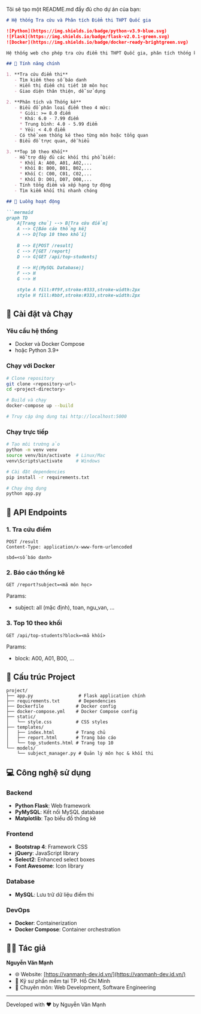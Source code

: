

Tôi sẽ tạo một README.md đầy đủ cho dự án của bạn:

```markdown:README.md
# Hệ thống Tra cứu và Phân tích Điểm thi THPT Quốc gia

![Python](https://img.shields.io/badge/python-v3.9-blue.svg)
![Flask](https://img.shields.io/badge/flask-v2.0.1-green.svg)
![Docker](https://img.shields.io/badge/docker-ready-brightgreen.svg)

Hệ thống web cho phép tra cứu điểm thi THPT Quốc gia, phân tích thống kê và xếp hạng học sinh theo khối thi. Được phát triển bởi [Nguyễn Văn Mạnh](https://vanmanh-dev.id.vn/).

## 🌟 Tính năng chính

1. **Tra cứu điểm thi**
   - Tìm kiếm theo số báo danh
   - Hiển thị điểm chi tiết 10 môn học
   - Giao diện thân thiện, dễ sử dụng

2. **Phân tích và Thống kê**
   - Biểu đồ phân loại điểm theo 4 mức:
     * Giỏi: >= 8.0 điểm
     * Khá: 6.0 - 7.99 điểm
     * Trung bình: 4.0 - 5.99 điểm
     * Yếu: < 4.0 điểm
   - Có thể xem thống kê theo từng môn hoặc tổng quan
   - Biểu đồ trực quan, dễ hiểu

3. **Top 10 theo Khối**
   - Hỗ trợ đầy đủ các khối thi phổ biến:
     * Khối A: A00, A01, A02,...
     * Khối B: B00, B01, B02,...
     * Khối C: C00, C01, C02,...
     * Khối D: D01, D07, D08,...
   - Tính tổng điểm và xếp hạng tự động
   - Tìm kiếm khối thi nhanh chóng

## 🔄 Luồng hoạt động

```mermaid
graph TD
    A[Trang chủ] --> B[Tra cứu điểm]
    A --> C[Báo cáo thống kê]
    A --> D[Top 10 theo khối]
    
    B --> E[POST /result]
    C --> F[GET /report]
    D --> G[GET /api/top-students]
    
    E --> H[(MySQL Database)]
    F --> H
    G --> H

    style A fill:#f9f,stroke:#333,stroke-width:2px
    style H fill:#bbf,stroke:#333,stroke-width:2px
```

## 🚀 Cài đặt và Chạy

### Yêu cầu hệ thống
- Docker và Docker Compose
- hoặc Python 3.9+

### Chạy với Docker

```bash
# Clone repository
git clone <repository-url>
cd <project-directory>

# Build và chạy
docker-compose up --build

# Truy cập ứng dụng tại http://localhost:5000
```

### Chạy trực tiếp

```bash
# Tạo môi trường ảo
python -m venv venv
source venv/bin/activate  # Linux/Mac
venv\Scripts\activate     # Windows

# Cài đặt dependencies
pip install -r requirements.txt

# Chạy ứng dụng
python app.py
```

## 📡 API Endpoints

### 1. Tra cứu điểm
```http
POST /result
Content-Type: application/x-www-form-urlencoded

sbd=<số báo danh>
```

### 2. Báo cáo thống kê
```http
GET /report?subject=<mã môn học>
```
Params:
- subject: all (mặc định), toan, ngu_van, ...

### 3. Top 10 theo khối
```http
GET /api/top-students?block=<mã khối>
```
Params:
- block: A00, A01, B00, ...

## 📂 Cấu trúc Project

```
project/
├── app.py                 # Flask application chính
├── requirements.txt       # Dependencies
├── Dockerfile            # Docker config
├── docker-compose.yml    # Docker Compose config
├── static/
│   └── style.css         # CSS styles
├── templates/
│   ├── index.html        # Trang chủ
│   ├── report.html       # Trang báo cáo
│   └── top_students.html # Trang top 10
└── models/
    └── subject_manager.py # Quản lý môn học & khối thi
```

## 💻 Công nghệ sử dụng

### Backend
- **Python Flask**: Web framework
- **PyMySQL**: Kết nối MySQL database
- **Matplotlib**: Tạo biểu đồ thống kê

### Frontend
- **Bootstrap 4**: Framework CSS
- **jQuery**: JavaScript library
- **Select2**: Enhanced select boxes
- **Font Awesome**: Icon library

### Database
- **MySQL**: Lưu trữ dữ liệu điểm thi

### DevOps
- **Docker**: Containerization
- **Docker Compose**: Container orchestration

## 👨‍💻 Tác giả

**Nguyễn Văn Mạnh**
- 🌐 Website: [https://vanmanh-dev.id.vn/](https://vanmanh-dev.id.vn/)
- 💼 Kỹ sư phần mềm tại TP. Hồ Chí Minh
- 🎯 Chuyên môn: Web Development, Software Engineering


---
Developed with ❤️ by Nguyễn Văn Mạnh
```